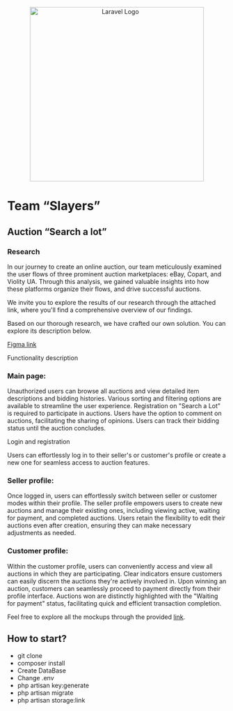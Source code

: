 <p align="center"><a href="https://laravel.com" target="_blank"><img src="https://raw.githubusercontent.com/laravel/art/master/logo-lockup/5%20SVG/2%20CMYK/1%20Full%20Color/laravel-logolockup-cmyk-red.svg" width="400" alt="Laravel Logo"></a></p>

# Team “Slayers”

## Auction “Search a lot”

### Research

In our journey to create an online auction, our team meticulously examined the user flows of three prominent auction marketplaces: eBay, Copart, and Violity UA. Through this analysis, we gained valuable insights into how these platforms organize their flows, and drive successful auctions.

We invite you to explore the results of our research through the attached link, where you'll find a comprehensive overview of our findings.

Based on our thorough research, we have crafted our own solution. You can explore its description below.

[Figma link](https://www.figma.com/file/Chvd54PzZsuqDwAzgEzaTu/Research?type=whiteboard&node-id=0-1&t=Heyk3t2ctYrkQY4x-0)

Functionality description

### Main page:

Unauthorized users can browse all auctions and view detailed item descriptions and bidding histories.
Various sorting and filtering options are available to streamline the user experience.
Registration on "Search a Lot" is required to participate in auctions.
Users have the option to comment on auctions, facilitating the sharing of opinions.
Users can track their bidding status until the auction concludes.

Login and registration

Users can effortlessly log in to their seller's or customer's profile or create a new one for seamless access to auction features.

### Seller profile:

Once logged in, users can effortlessly switch between seller or customer modes within their profile.
The seller profile empowers users to create new auctions and manage their existing ones, including viewing active, waiting for payment, and completed auctions.
Users retain the flexibility to edit their auctions even after creation, ensuring they can make necessary adjustments as needed.

### Customer profile:


Within the customer profile, users can conveniently access and view all auctions in which they are participating.
Clear indicators ensure customers can easily discern the auctions they're actively involved in.
Upon winning an auction, customers can seamlessly proceed to payment directly from their profile interface.
Auctions won are distinctly highlighted with the "Waiting for payment" status, facilitating quick and efficient transaction completion.

Feel free to explore all the mockups through the provided [link](https://www.figma.com/file/a2LKOzhD6kwBJJOg6tEeNn/Test-task---Main-File?type=design&mode=design&t=MhBUtG1DcxAyBKLj-0).


## How to start?

- git clone
- composer install
- Create DataBase
- Change .env
- php artisan key:generate
- php artisan migrate
- php artisan storage:link


